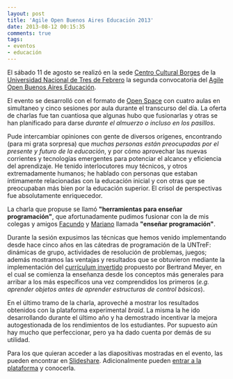 ```yaml
---
layout: post
title: 'Agile Open Buenos Aires Educación 2013'
date: 2013-08-12 00:15:35
comments: true
tags:
- eventos
- educación
---
```


El sábado 11 de agosto se realizó en la sede [Centro Cultural Borges][ccborges] de la [Universidad Nacional de Tres de Febrero][untref] la segunda convocatoria del [Agile Open Buenos Aires Educación][aoedubsas2013].

El evento se desarrolló con el formato de [Open Space][openspace] con cuatro aulas en simultaneo y cinco sesiones por aula durante el transcurso del día. La oferta de charlas fue tan cuantiosa que algunas hubo que fusionarlas y otras se han planificado para darse *durante el almuerzo o incluso en los pasillos*.

Pude intercambiar opiniones con gente de diversos orígenes, encontrando (para mi grata sorpresa) que *muchas personas están preocupadas por el presente y futuro de la educación*, y por cómo aprovechar las nuevas corrientes y tecnologías emergentes para potenciar el alcance y eficiencia del aprendizaje. He tenido interlocutores muy técnicos, y otros extremadamente humanos; he hablado con personas que estaban íntimamente relacionadas con la educación inicial y con otras que se preocupaban más bien por la educación superior. El crisol de perspectivas fue absolutamente enriquecedor.

La charla que propuse se llamó **"herramientas para enseñar programación"**, que afortunadamente pudimos fusionar con la de mis colegas y amigos [Facundo][facundo] y [Mariano][mariano] llamada **"enseñar programación"**.

Durante la sesión expusimos las técnicas que hemos venido implementando desde hace cinco años en las cátedras de programación de la UNTreF: dinámicas de grupo, actividades de resolución de problemas, juegos; además mostramos las ventajas y resultados que se obtuvieron mediante la implementación del [currículum invertido][inverted] propuesto por Bertrand Meyer, en el cual se comienza la enseñanza desde los conceptos más generales para arribar a los más específicos una vez comprendidos los primeros (*e.g. aprender objetos antes de aprender estructuras de control básicas*).

En el último tramo de la charla, aproveché a mostrar los resultados obtenidos con la plataforma experimental *braid*. La misma la he ido desarrollando durante el último año y ha demostrado incentivar la mejora autogestionada de los rendimientos de los estudiantes. Por supuesto aún hay mucho que perfeccionar, pero ya ha dado cuenta por demás de su utilidad.

Para los que quieran acceder a las diapositivas mostradas en el evento, las pueden encontrar en [Slideshare][diapositivas]. Adicionalmente pueden [entrar a la plataforma][braid] y conocerla.

[ccborges]: http://www.ccborges.org.ar/
[untref]: http://untref.edu.ar/
[openspace]: http://en.wikipedia.org/wiki/Open-space_technology
[facundo]: http://www.twitter.com/facundomr
[mariano]: http://www.twitter.com/mtugnarelli
[aoedubsas2013]: http://www.agiles.org/agile-open-tour/agile-open-bs-as-2013-educacion-2013
[inverted]: http://se.ethz.ch/~meyer/publications/teaching/sigcse2006.pdf
[diapositivas]: http://www.slideshare.net/luke_ar/braid-25151292
[braid]: http://braid.herokuapp.com/